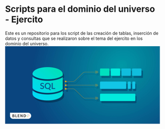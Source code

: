 # Scripts para el dominio del universo - Ejercito

Este es un repositorio para los script de las creación de tablas, inserción de datos y consultas que se realizaron sobre el tema del ejercito en los dominio del universo.
![SQL IMAGE](img/base_de_datos.jpg)
